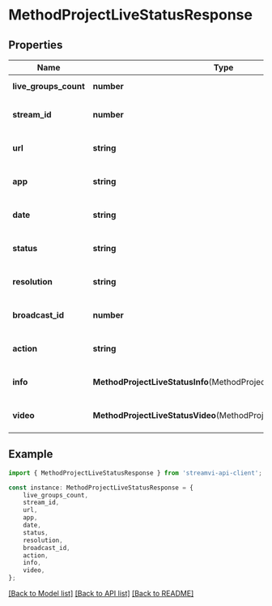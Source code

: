 # MethodProjectLiveStatusResponse


## Properties

Name | Type | Description | Notes
------------ | ------------- | ------------- | -------------
**live_groups_count** | **number** | Live group count | [default to undefined]
**stream_id** | **number** | Stream id | [optional] [default to undefined]
**url** | **string** | Url live stream | [optional] [default to undefined]
**app** | **string** | App name | [optional] [default to undefined]
**date** | **string** | Date | [optional] [default to undefined]
**status** | **string** | Stream status | [optional] [default to undefined]
**resolution** | **string** | Stream resolution | [optional] [default to undefined]
**broadcast_id** | **number** | Broadcast id | [optional] [default to undefined]
**action** | **string** | Action | [optional] [default to undefined]
**info** | **MethodProjectLiveStatusInfo**(MethodProjectLiveStatusInfo.md) | Stream info | [optional] [default to undefined]
**video** | **MethodProjectLiveStatusVideo**(MethodProjectLiveStatusVideo.md) | Video info | [optional] [default to undefined]

## Example

```typescript
import { MethodProjectLiveStatusResponse } from 'streamvi-api-client';

const instance: MethodProjectLiveStatusResponse = {
    live_groups_count,
    stream_id,
    url,
    app,
    date,
    status,
    resolution,
    broadcast_id,
    action,
    info,
    video,
};
```

[[Back to Model list]](../README.md#documentation-for-models) [[Back to API list]](../README.md#documentation-for-api-endpoints) [[Back to README]](../README.md)
